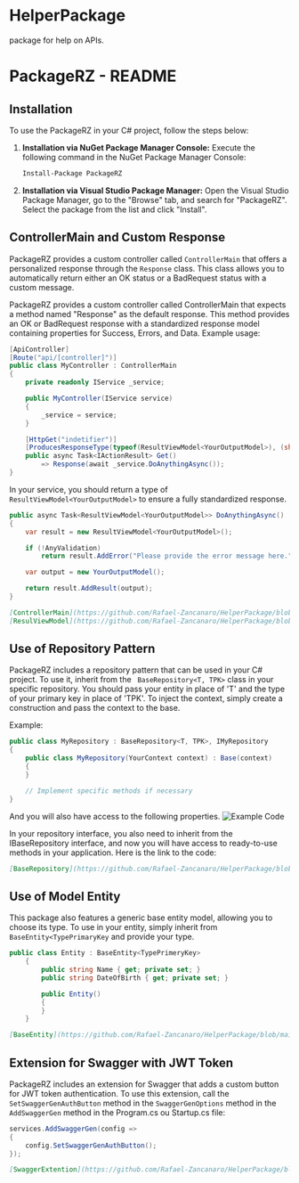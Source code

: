 # HelperPackage
package for help on APIs.

# PackageRZ - README

## Installation

To use the PackageRZ in your C# project, follow the steps below:

1. **Installation via NuGet Package Manager Console:**
   Execute the following command in the NuGet Package Manager Console:

   ```bash
   Install-Package PackageRZ
   ```

2. **Installation via Visual Studio Package Manager:**
   Open the Visual Studio Package Manager, go to the "Browse" tab, and search for "PackageRZ". Select the package from the list and click "Install".

## ControllerMain and Custom Response

PackageRZ provides a custom controller called `ControllerMain` that offers a personalized response through the `Response` class. 
This class allows you to automatically return either an OK status or a BadRequest status with a custom message.

PackageRZ provides a custom controller called ControllerMain that expects a method named "Response" as the default response. 
This method provides an OK or BadRequest response with a standardized response model containing properties for Success, Errors, and Data.
Example usage:

```csharp
[ApiController]
[Route("api/[controller]")]
public class MyController : ControllerMain
{
    private readonly IService _service;

    public MyController(IService service)
    {
        _service = service;
    }

    [HttpGet("indetifier")]
    [ProducesResponseType(typeof(ResultViewModel<YourOutputModel>), (short)HttpStatusCode.OK)]
    public async Task<IActionResult> Get()
        => Response(await _service.DoAnythingAsync());
}
```

In your service, you should return a type of `ResultViewModel<YourOutputModel>` to ensure a fully standardized response.

```csharp
public async Task<ResultViewModel<YourOutputModel>> DoAnythingAsync()
{
    var result = new ResultViewModel<YourOutputModel>();

    if (!AnyValidation)
        return result.AddError("Please provide the error message here.");

    var output = new YourOutputModel();

    return result.AddResult(output);
}
```

```markdown
[ControllerMain](https://github.com/Rafael-Zancanaro/HelperPackage/blob/main/PackageRZ/Controllers/ControllerMain.cs)
[ResulViewModel](https://github.com/Rafael-Zancanaro/HelperPackage/blob/main/PackageRZ/Domain/ViewModels/ResultViewModel.cs)
```

## Use of Repository Pattern

PackageRZ includes a repository pattern that can be used in your C# project. To use it, inherit from the ` BaseRepository<T, TPK>` class in your specific repository.
You should pass your entity in place of 'T' and the type of your primary key in place of 'TPK'.
To inject the context, simply create a construction and pass the context to the base.

Example:
```csharp
public class MyRepository : BaseRepository<T, TPK>, IMyRepository
{
    public class MyRepository(YourContext context) : Base(context)
    {
    }

    // Implement specific methods if necessary
}
```

And you will also have access to the following properties.
![Example Code](D:\Dowloads\image.png)

In your repository interface, you also need to inherit from the IBaseRepository interface, and now you will have access to ready-to-use methods in your application.
Here is the link to the code:
```markdown
[BaseRepository](https://github.com/Rafael-Zancanaro/HelperPackage/blob/main/PackageRZ/Repositories/BaseRepository.cs)
```

## Use of Model Entity

This package also features a generic base entity model, allowing you to choose its type.
To use in your entity, simply inherit from `BaseEntity<TypePrimaryKey` and provide your type.

```csharp
public class Entity : BaseEntity<TypePrimeryKey>
    {
        public string Name { get; private set; }
        public string DateOfBirth { get; private set; }

        public Entity()
        {
        }
    }
```
```markdown
[BaseEntity](https://github.com/Rafael-Zancanaro/HelperPackage/blob/main/PackageRZ/Domain/Entities/BaseEntity.cs)
```

## Extension for Swagger with JWT Token

PackageRZ includes an extension for Swagger that adds a custom button for JWT token authentication. 
To use this extension, call the `SetSwaggerGenAuthButton` method in the `SwaggerGenOptions` method in the `AddSwaggerGen` method in the Program.cs ou Startup.cs 
file:

```csharp
services.AddSwaggerGen(config =>
{
    config.SetSwaggerGenAuthButton();
});
```
```markdown
[SwaggerExtention](https://github.com/Rafael-Zancanaro/HelperPackage/blob/main/PackageRZ/Utils/SwaggerConfig.cs)
```
